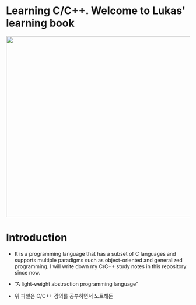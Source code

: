 

# Learning C/C++. Welcome to Lukas' learning book


<img src="https://engineering.fb.com/wp-content/uploads/2015/06/1522635669452_11.jpg" width="864" height="494">

# Introduction

* It is a programming language that has a subset of C languages and supports multiple paradigms such as object-oriented and generalized programming. I will write down my C/C++ study notes in this repository since now.

* “A light-weight abstraction programming language” 

* 위 파일은 C/C++ 강의를 공부하면서 노트해둔 
